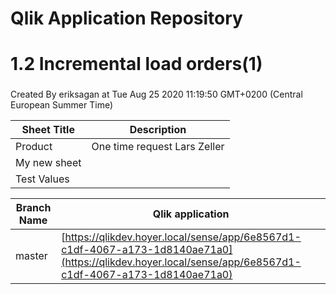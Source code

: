 # Qlik Application Repository 
# 1.2 Incremental load orders(1)
### 
Created By eriksagan at Tue Aug 25 2020 11:19:50 GMT+0200 (Central European Summer Time)




Sheet Title | Description
------------ | -------------
Product|One time request Lars Zeller
My new sheet|
Test Values|



Branch Name|Qlik application
---|---
master|[https://qlikdev.hoyer.local/sense/app/6e8567d1-c1df-4067-a173-1d8140ae71a0](https://qlikdev.hoyer.local/sense/app/6e8567d1-c1df-4067-a173-1d8140ae71a0)